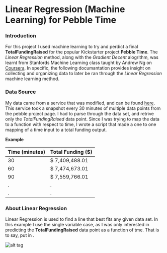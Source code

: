 # Linear Regression (Machine Learning)  for Pebble Time

### Introduction
For this project I used machine learning to try and perdict a final **TotalFundingRaised** for the popular Kickstarter project **Pebble Time**. The *Linear Regression* method, along with the *Gradient Decent* alogrithm, was learnt from Stanfords Machine Learning class taught by Andrew Ng on [Coursera](https://www.coursera.org/course/ml). In specific, the following documantation provides insight on collecting and organizing data to later be ran through the *Linear Regression* machine learning method. 

### Data Source
My data came from a service that was modified, and can be found [here](http://kcaas.io/). This service took a snapshot every 30 minutes of multiple data points from the pebble project page. I had to parse through the data set, and retrive only the *TotalFundingRaised* data point. Since I was trying to map the data to a function with respect to time, I wrote a script that made a one to one mapping of a time input to a total funding output.

**Example**

Time (minutes)| Total Funding ($)
--- | --- 
30 | $ 7,409,488.01
60 | $ 7,474,673.01
90 | $ 7,559,766.01
.  | .
.  | .


### About Linear Regression
Linear Regression is used to find a line that best fits any given data set. In this example I use the single variable case, as I was only interested in predicting the **TotalFundingRaised** data point as a function of tme. That is to say, put in . 

![alt tag](http://imgur.com/huAcDlZ.png)
